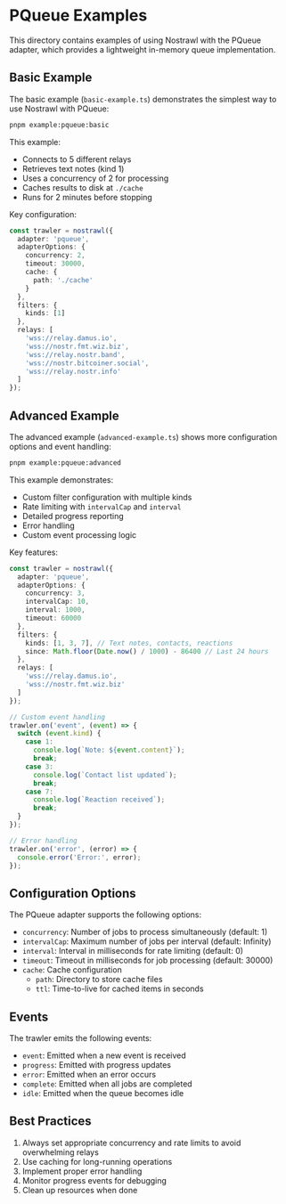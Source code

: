 # PQueue Examples

This directory contains examples of using Nostrawl with the PQueue adapter, which provides a lightweight in-memory queue implementation.

## Basic Example

The basic example (`basic-example.ts`) demonstrates the simplest way to use Nostrawl with PQueue:

```bash
pnpm example:pqueue:basic
```

This example:
- Connects to 5 different relays
- Retrieves text notes (kind 1)
- Uses a concurrency of 2 for processing
- Caches results to disk at `./cache`
- Runs for 2 minutes before stopping

Key configuration:
```typescript
const trawler = nostrawl({
  adapter: 'pqueue',
  adapterOptions: {
    concurrency: 2,
    timeout: 30000,
    cache: {
      path: './cache'
    }
  },
  filters: {
    kinds: [1]
  },
  relays: [
    'wss://relay.damus.io',
    'wss://nostr.fmt.wiz.biz',
    'wss://relay.nostr.band',
    'wss://nostr.bitcoiner.social',
    'wss://relay.nostr.info'
  ]
});
```

## Advanced Example

The advanced example (`advanced-example.ts`) shows more configuration options and event handling:

```bash
pnpm example:pqueue:advanced
```

This example demonstrates:
- Custom filter configuration with multiple kinds
- Rate limiting with `intervalCap` and `interval`
- Detailed progress reporting
- Error handling
- Custom event processing logic

Key features:
```typescript
const trawler = nostrawl({
  adapter: 'pqueue',
  adapterOptions: {
    concurrency: 3,
    intervalCap: 10,
    interval: 1000,
    timeout: 60000
  },
  filters: {
    kinds: [1, 3, 7], // Text notes, contacts, reactions
    since: Math.floor(Date.now() / 1000) - 86400 // Last 24 hours
  },
  relays: [
    'wss://relay.damus.io',
    'wss://nostr.fmt.wiz.biz'
  ]
});

// Custom event handling
trawler.on('event', (event) => {
  switch (event.kind) {
    case 1:
      console.log(`Note: ${event.content}`);
      break;
    case 3:
      console.log(`Contact list updated`);
      break;
    case 7:
      console.log(`Reaction received`);
      break;
  }
});

// Error handling
trawler.on('error', (error) => {
  console.error('Error:', error);
});
```

## Configuration Options

The PQueue adapter supports the following options:

- `concurrency`: Number of jobs to process simultaneously (default: 1)
- `intervalCap`: Maximum number of jobs per interval (default: Infinity)
- `interval`: Interval in milliseconds for rate limiting (default: 0)
- `timeout`: Timeout in milliseconds for job processing (default: 30000)
- `cache`: Cache configuration
  - `path`: Directory to store cache files
  - `ttl`: Time-to-live for cached items in seconds

## Events

The trawler emits the following events:

- `event`: Emitted when a new event is received
- `progress`: Emitted with progress updates
- `error`: Emitted when an error occurs
- `complete`: Emitted when all jobs are completed
- `idle`: Emitted when the queue becomes idle

## Best Practices

1. Always set appropriate concurrency and rate limits to avoid overwhelming relays
2. Use caching for long-running operations
3. Implement proper error handling
4. Monitor progress events for debugging
5. Clean up resources when done 